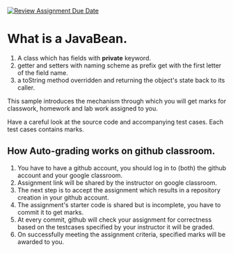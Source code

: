 [![Review Assignment Due Date](https://classroom.github.com/assets/deadline-readme-button-24ddc0f5d75046c5622901739e7c5dd533143b0c8e959d652212380cedb1ea36.svg)](https://classroom.github.com/a/AnfqZrYM)
# What is a JavaBean.


1. A class which has fields with **private** keyword.
2. getter and setters with naming scheme as prefix get with the first letter of the field name.
3. a toString method overridden and returning the object's state back to its caller.

This sample introduces the mechanism through which you will get marks for classwork, homework and lab work assigned to you.

Have a careful look at the source code and accompanying test cases. Each test cases contains marks.

## How Auto-grading works on github classroom.
1. You have to have a github account, you should log in to (both) the github account and your google classroom.
2. Assignment link will be shared by the instructor on google classroom.  
3. The next step is to accept the assignment which results in a repository creation in your github account.
4. The assignment's starter code is shared but is incomplete, you have to commit it to get marks.
5. At every commit, github will check your assignment for correctness based on the testcases specified by your instructor it will be graded.
6. On successfully meeting the assignment criteria, specified marks will be awarded to you.





